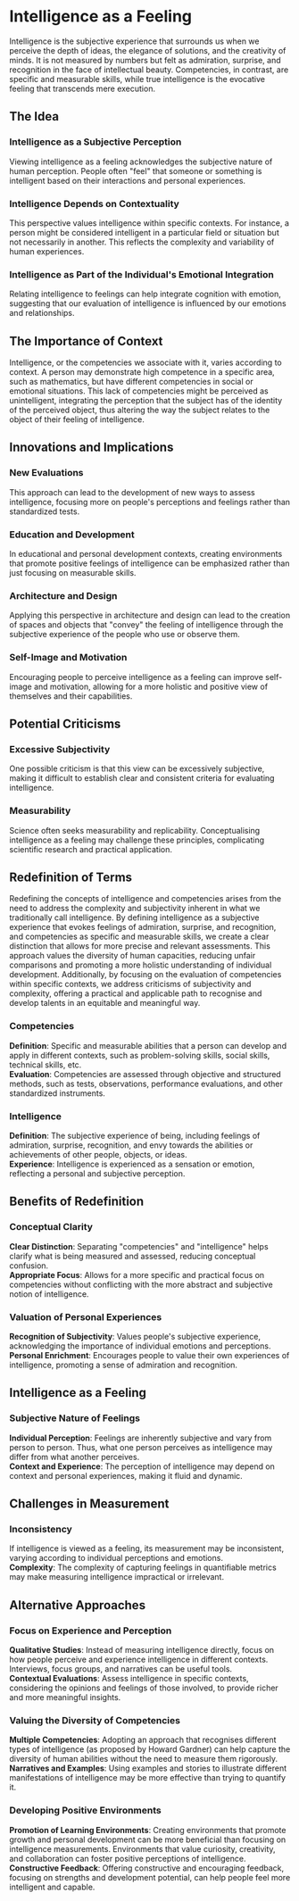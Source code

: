 # Intelligence as a Feeling

Intelligence is the subjective experience that surrounds us when we perceive the depth of ideas, the elegance of solutions, and the creativity of minds. It is not measured by numbers but felt as admiration, surprise, and recognition in the face of intellectual beauty. Competencies, in contrast, are specific and measurable skills, while true intelligence is the evocative feeling that transcends mere execution.

## The Idea

### Intelligence as a Subjective Perception
Viewing intelligence as a feeling acknowledges the subjective nature of human perception. People often "feel" that someone or something is intelligent based on their interactions and personal experiences.

### Intelligence Depends on Contextuality
This perspective values intelligence within specific contexts. For instance, a person might be considered intelligent in a particular field or situation but not necessarily in another. This reflects the complexity and variability of human experiences.

### Intelligence as Part of the Individual's Emotional Integration
Relating intelligence to feelings can help integrate cognition with emotion, suggesting that our evaluation of intelligence is influenced by our emotions and relationships.

## The Importance of Context

Intelligence, or the competencies we associate with it, varies according to context. A person may demonstrate high competence in a specific area, such as mathematics, but have different competencies in social or emotional situations. This lack of competencies might be perceived as unintelligent, integrating the perception that the subject has of the identity of the perceived object, thus altering the way the subject relates to the object of their feeling of intelligence.

## Innovations and Implications

### New Evaluations
This approach can lead to the development of new ways to assess intelligence, focusing more on people's perceptions and feelings rather than standardized tests.

### Education and Development
In educational and personal development contexts, creating environments that promote positive feelings of intelligence can be emphasized rather than just focusing on measurable skills.

### Architecture and Design
Applying this perspective in architecture and design can lead to the creation of spaces and objects that "convey" the feeling of intelligence through the subjective experience of the people who use or observe them.

### Self-Image and Motivation
Encouraging people to perceive intelligence as a feeling can improve self-image and motivation, allowing for a more holistic and positive view of themselves and their capabilities.

## Potential Criticisms

### Excessive Subjectivity
One possible criticism is that this view can be excessively subjective, making it difficult to establish clear and consistent criteria for evaluating intelligence.

### Measurability
Science often seeks measurability and replicability. Conceptualising intelligence as a feeling may challenge these principles, complicating scientific research and practical application.

## Redefinition of Terms

Redefining the concepts of intelligence and competencies arises from the need to address the complexity and subjectivity inherent in what we traditionally call intelligence. By defining intelligence as a subjective experience that evokes feelings of admiration, surprise, and recognition, and competencies as specific and measurable skills, we create a clear distinction that allows for more precise and relevant assessments. This approach values the diversity of human capacities, reducing unfair comparisons and promoting a more holistic understanding of individual development. Additionally, by focusing on the evaluation of competencies within specific contexts, we address criticisms of subjectivity and complexity, offering a practical and applicable path to recognise and develop talents in an equitable and meaningful way.

### Competencies
**Definition**: Specific and measurable abilities that a person can develop and apply in different contexts, such as problem-solving skills, social skills, technical skills, etc.  
**Evaluation**: Competencies are assessed through objective and structured methods, such as tests, observations, performance evaluations, and other standardized instruments.

### Intelligence
**Definition**: The subjective experience of being, including feelings of admiration, surprise, recognition, and envy towards the abilities or achievements of other people, objects, or ideas.  
**Experience**: Intelligence is experienced as a sensation or emotion, reflecting a personal and subjective perception.

## Benefits of Redefinition

### Conceptual Clarity
**Clear Distinction**: Separating "competencies" and "intelligence" helps clarify what is being measured and assessed, reducing conceptual confusion.  
**Appropriate Focus**: Allows for a more specific and practical focus on competencies without conflicting with the more abstract and subjective notion of intelligence.

### Valuation of Personal Experiences
**Recognition of Subjectivity**: Values people's subjective experience, acknowledging the importance of individual emotions and perceptions.  
**Personal Enrichment**: Encourages people to value their own experiences of intelligence, promoting a sense of admiration and recognition.

## Intelligence as a Feeling

### Subjective Nature of Feelings
**Individual Perception**: Feelings are inherently subjective and vary from person to person. Thus, what one person perceives as intelligence may differ from what another perceives.  
**Context and Experience**: The perception of intelligence may depend on context and personal experiences, making it fluid and dynamic.

## Challenges in Measurement

### Inconsistency
If intelligence is viewed as a feeling, its measurement may be inconsistent, varying according to individual perceptions and emotions.  
**Complexity**: The complexity of capturing feelings in quantifiable metrics may make measuring intelligence impractical or irrelevant.

## Alternative Approaches

### Focus on Experience and Perception
**Qualitative Studies**: Instead of measuring intelligence directly, focus on how people perceive and experience intelligence in different contexts. Interviews, focus groups, and narratives can be useful tools.  
**Contextual Evaluations**: Assess intelligence in specific contexts, considering the opinions and feelings of those involved, to provide richer and more meaningful insights.

### Valuing the Diversity of Competencies
**Multiple Competencies**: Adopting an approach that recognises different types of intelligence (as proposed by Howard Gardner) can help capture the diversity of human abilities without the need to measure them rigorously.  
**Narratives and Examples**: Using examples and stories to illustrate different manifestations of intelligence may be more effective than trying to quantify it.

### Developing Positive Environments
**Promotion of Learning Environments**: Creating environments that promote growth and personal development can be more beneficial than focusing on intelligence measurements. Environments that value curiosity, creativity, and collaboration can foster positive perceptions of intelligence.  
**Constructive Feedback**: Offering constructive and encouraging feedback, focusing on strengths and development potential, can help people feel more intelligent and capable.
